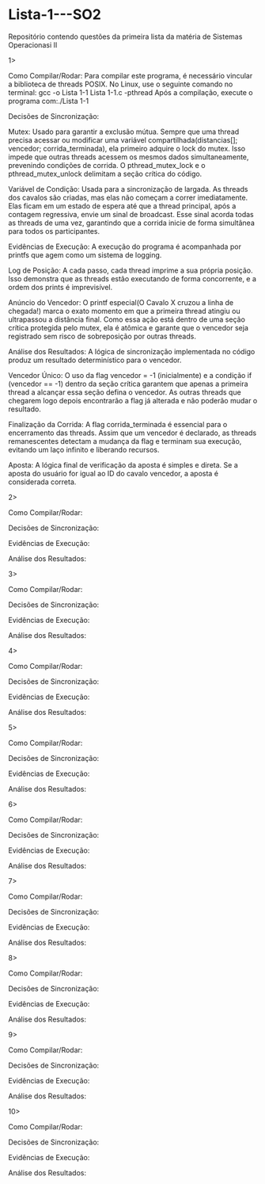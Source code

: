 # Lista-1---SO2
Repositório contendo questões da primeira lista da matéria de Sistemas Operacionasi II

1>

Como Compilar/Rodar: Para compilar este programa, é necessário vincular a biblioteca de threads POSIX. No Linux, use o seguinte comando no terminal: gcc -o Lista 1-1 Lista 1-1.c -pthread
Após a compilação, execute o programa com:./Lista 1-1

Decisões de Sincronização:

Mutex: Usado para garantir a exclusão mútua. Sempre que uma thread precisa acessar ou modificar uma variável compartilhada(distancias[]; vencedor; corrida_terminada), ela primeiro adquire o lock do mutex. Isso impede que outras threads acessem os mesmos dados simultaneamente, prevenindo condições de corrida. O pthread_mutex_lock e o pthread_mutex_unlock delimitam a seção crítica do código.

Variável de Condição: Usada para a sincronização de largada. As threads dos cavalos são criadas, mas elas não começam a correr imediatamente. Elas ficam em um estado de espera até que a thread principal, após a contagem regressiva, envie um sinal de broadcast. Esse sinal acorda todas as threads de uma vez, garantindo que a corrida inicie de forma simultânea para todos os participantes.

Evidências de Execução: A execução do programa é acompanhada por printfs que agem como um sistema de logging.

Log de Posição: A cada passo, cada thread imprime a sua própria posição. Isso demonstra que as threads estão executando de forma concorrente, e a ordem dos prints é imprevisível.

Anúncio do Vencedor: O printf especial(O Cavalo X cruzou a linha de chegada!) marca o exato momento em que a primeira thread atingiu ou ultrapassou a distância final. Como essa ação está dentro de uma seção crítica protegida pelo mutex, ela é atômica e garante que o vencedor seja registrado sem risco de sobreposição por outras threads. 

Análise dos Resultados: A lógica de sincronização implementada no código produz um resultado determinístico para o vencedor.

Vencedor Único: O uso da flag vencedor = -1 (inicialmente) e a condição if (vencedor == -1) dentro da seção crítica garantem que apenas a primeira thread a alcançar essa seção defina o vencedor. As outras threads que chegarem logo depois encontrarão a flag já alterada e não poderão mudar o resultado.

Finalização da Corrida: A flag corrida_terminada é essencial para o encerramento das threads. Assim que um vencedor é declarado, as threads remanescentes detectam a mudança da flag e terminam sua execução, evitando um laço infinito e liberando recursos.

Aposta: A lógica final de verificação da aposta é simples e direta. Se a aposta do usuário for igual ao ID do cavalo vencedor, a aposta é considerada correta.

2>

Como Compilar/Rodar:

Decisões de Sincronização:

Evidências de Execução:

Análise dos Resultados:

3>

Como Compilar/Rodar:

Decisões de Sincronização:

Evidências de Execução:

Análise dos Resultados:

4>

Como Compilar/Rodar:

Decisões de Sincronização:

Evidências de Execução:

Análise dos Resultados:

5>

Como Compilar/Rodar:

Decisões de Sincronização:

Evidências de Execução:

Análise dos Resultados:

6>

Como Compilar/Rodar:

Decisões de Sincronização:

Evidências de Execução:

Análise dos Resultados:

7>

Como Compilar/Rodar:

Decisões de Sincronização:

Evidências de Execução:

Análise dos Resultados:

8>

Como Compilar/Rodar:

Decisões de Sincronização:

Evidências de Execução:

Análise dos Resultados:

9>

Como Compilar/Rodar:

Decisões de Sincronização:

Evidências de Execução:

Análise dos Resultados:

10>

Como Compilar/Rodar:

Decisões de Sincronização:

Evidências de Execução:

Análise dos Resultados:
